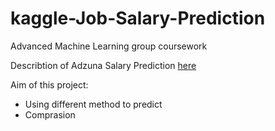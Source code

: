 # kaggle-Job-Salary-Prediction
Advanced Machine Learning group coursework

Describtion of Adzuna Salary Prediction [here](https://www.kaggle.com/c/job-salary-prediction)

Aim of this project:
*    Using different method to predict
*    Comprasion
